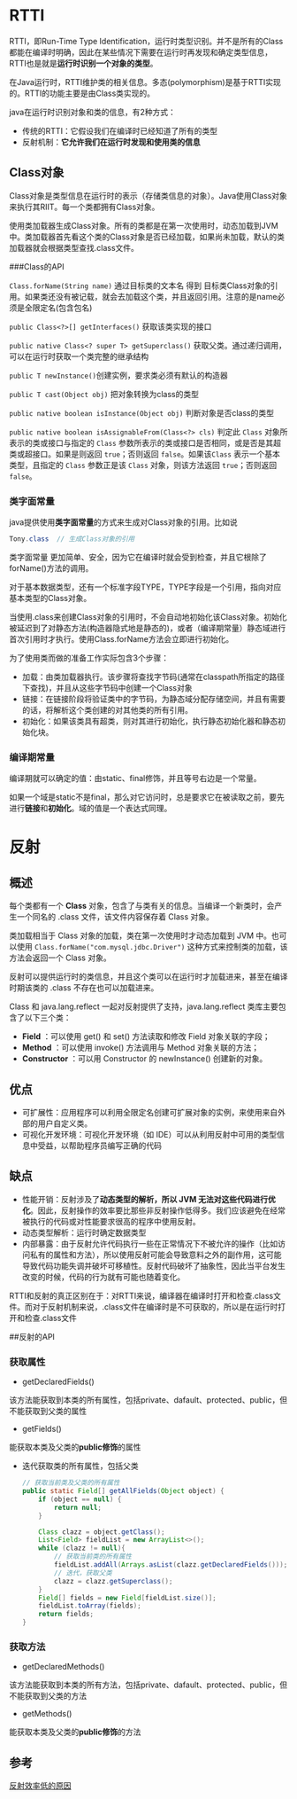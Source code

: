 # RTTI

RTTI，即Run-Time Type Identification，运行时类型识别。并不是所有的Class都能在编译时明确，因此在某些情况下需要在运行时再发现和确定类型信息，RTTI也是就是**运行时识别一个对象的类型**。

在Java运行时，RTTI维护类的相关信息。多态(polymorphism)是基于RTTI实现的。RTTI的功能主要是由Class类实现的。

java在运行时识别对象和类的信息，有2种方式：

- 传统的RTTI：它假设我们在编译时已经知道了所有的类型
- 反射机制：**它允许我们在运行时发现和使用类的信息**



## Class对象

Class对象是类型信息在运行时的表示（存储类信息的对象）。Java使用Class对象来执行其RIIT。每一个类都拥有Class对象。

使用类加载器生成Class对象。所有的类都是在第一次使用时，动态加载到JVM中。类加载器首先看这个类的Class对象是否已经加载，如果尚未加载，默认的类加载器就会根据类型查找.class文件。



###Class的API

`Class.forName(String name)`  通过目标类的文本名 得到 目标类Class对象的引用。如果类还没有被记载，就会去加载这个类，并且返回引用。注意的是name必须是全限定名(包含包名)

`public Class<?>[] getInterfaces()` 获取该类实现的接口

`public native Class<? super T> getSuperclass()` 获取父类。通过递归调用，可以在运行时获取一个类完整的继承结构

`public T newInstance()`创建实例，要求类必须有默认的构造器

`public T cast(Object obj)` 把对象转换为class的类型

`public native boolean isInstance(Object obj)` 判断对象是否class的类型

`public native boolean isAssignableFrom(Class<?> cls)` 判定此 `Class` 对象所表示的类或接口与指定的 `Class` 参数所表示的类或接口是否相同，或是否是其超类或超接口。如果是则返回 `true`；否则返回 `false`。如果该`Class` 表示一个基本类型，且指定的 `Class` 参数正是该 `Class` 对象，则该方法返回 `true`；否则返回 `false`。 



### 类字面常量

java提供使用**类字面常量**的方式来生成对Class对象的引用。比如说

```java
Tony.class  // 生成Class对象的引用
```

类字面常量 更加简单、安全，因为它在编译时就会受到检查，并且它根除了forName()方法的调用。

对于基本数据类型，还有一个标准字段TYPE，TYPE字段是一个引用，指向对应基本类型的Class对象。



当使用.class来创建Class对象的引用时，不会自动地初始化该Class对象。初始化被延迟到了对静态方法(构造器隐式地是静态的)，或者（编译期常量）静态域进行首次引用时才执行。使用Class.forName方法会立即进行初始化。

为了使用类而做的准备工作实际包含3个步骤：

- 加载：由类加载器执行。该步骤将查找字节码(通常在classpath所指定的路径下查找)，并且从这些字节码中创建一个Class对象
- 链接：在链接阶段将验证类中的字节码，为静态域分配存储空间，并且有需要的话，将解析这个类创建的对其他类的所有引用。
- 初始化：如果该类具有超类，则对其进行初始化，执行静态初始化器和静态初始化块。



### 编译期常量

编译期就可以确定的值：由static、final修饰，并且等号右边是一个常量。

如果一个域是static不是final，那么对它访问时，总是要求它在被读取之前，要先进行**链接**和**初始化**。域的值是一个表达式同理。



# 反射



## 概述

每个类都有一个 **Class** 对象，包含了与类有关的信息。当编译一个新类时，会产生一个同名的 .class 文件，该文件内容保存着 Class 对象。

类加载相当于 Class 对象的加载，类在第一次使用时才动态加载到 JVM 中。也可以使用 `Class.forName("com.mysql.jdbc.Driver")` 这种方式来控制类的加载，该方法会返回一个 Class 对象。

反射可以提供运行时的类信息，并且这个类可以在运行时才加载进来，甚至在编译时期该类的 .class 不存在也可以加载进来。

Class 和 java.lang.reflect 一起对反射提供了支持，java.lang.reflect 类库主要包含了以下三个类：

- **Field** ：可以使用 get() 和 set() 方法读取和修改 Field 对象关联的字段；
- **Method** ：可以使用 invoke() 方法调用与 Method 对象关联的方法；
- **Constructor** ：可以用 Constructor 的 newInstance() 创建新的对象。





## 优点

- 可扩展性：应用程序可以利用全限定名创建可扩展对象的实例，来使用来自外部的用户自定义类。
- 可视化开发环境：可视化开发环境（如 IDE）可以从利用反射中可用的类型信息中受益，以帮助程序员编写正确的代码



## **缺点**

- 性能开销：反射涉及了**动态类型的解析，所以 JVM 无法对这些代码进行优化**。因此，反射操作的效率要比那些非反射操作低得多。我们应该避免在经常被执行的代码或对性能要求很高的程序中使用反射。
- 动态类型解析：运行时确定数据类型
- 内部暴露：由于反射允许代码执行一些在正常情况下不被允许的操作（比如访问私有的属性和方法），所以使用反射可能会导致意料之外的副作用，这可能导致代码功能失调并破坏可移植性。反射代码破坏了抽象性，因此当平台发生改变的时候，代码的行为就有可能也随着变化。





RTTI和反射的真正区别在于：对RTTI来说，编译器在编译时打开和检查.class文件。而对于反射机制来说，.class文件在编译时是不可获取的，所以是在运行时打开和检查.class文件



##反射的API

### 获取属性

- getDeclaredFields() 

该方法能获取到本类的所有属性，包括private、dafault、protected、public，但不能获取到父类的属性



- getFields()

能获取本类及父类的**public修饰**的属性



- 迭代获取类的所有属性，包括父类

  ```java
  // 获取当前类及父类的所有属性
  public static Field[] getAllFields(Object object) {
      if (object == null) {
          return null;
      }
  
      Class clazz = object.getClass();
      List<Field> fieldList = new ArrayList<>();
      while (clazz != null){
          // 获取当前类的所有属性
          fieldList.addAll(Arrays.asList(clazz.getDeclaredFields()));
          // 迭代，获取父类
          clazz = clazz.getSuperclass();
      }
      Field[] fields = new Field[fieldList.size()];
      fieldList.toArray(fields);
      return fields;
  }
  ```



### 获取方法

- getDeclaredMethods()

该方法能获取到本类的所有方法，包括private、dafault、protected、public，但不能获取到父类的方法



- getMethods()

能获取本类及父类的**public修饰**的方法





## 参考

[反射效率低的原因](https://juejin.im/post/5da33b2351882509334fc0d3#comment)

